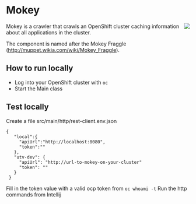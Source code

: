 # Mokey
<img align="right" src="https://vignette.wikia.nocookie.net/muppet/images/2/28/Mokey.jpg/revision/latest/scale-to-width-down/280?cb=2012123116482">

Mokey is a crawler that crawls an OpenShift cluster caching information about all applications in the cluster. 

The component is named after the Mokey Fraggle (http://muppet.wikia.com/wiki/Mokey_Fraggle). 


## How to run locally
 - Log into your OpenShift cluster with `oc`
 - Start the Main class
 
## Test locally
Create a file  src/main/http/rest-client.env.json 

 ```
 {
    "local":{
      "apiUrl":"http://localhost:8080",
      "token":""
    },
    "utv-dev": {
      "apiUrl": "http://url-to-mokey-on-your-cluster"
      "token": ""
    }
  }
 ```
  
Fill in the token value with a valid ocp token from `oc whoami -t`
Run the http commands from Intellij
